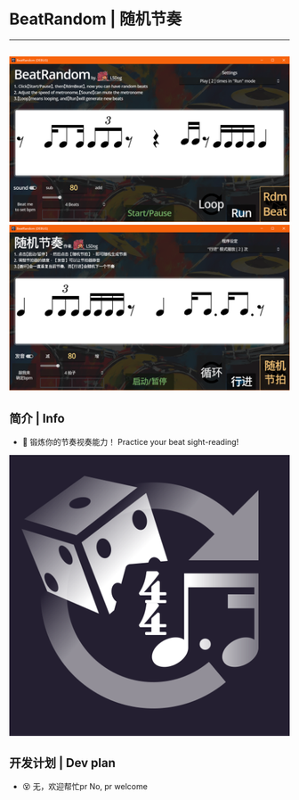 # BeatRandom | 随机节奏


---
![sc_en](.src_file\screenshot_en.png)
![sc_zh](.src_file\screenshot_zh.png)
---


## 简介 | Info

- 🥁
锻炼你的节奏视奏能力！
Practice your beat sight-reading!

![icon](icon.svg)


## 开发计划 | Dev plan

- 😵
无，欢迎帮忙pr
No, pr welcome
